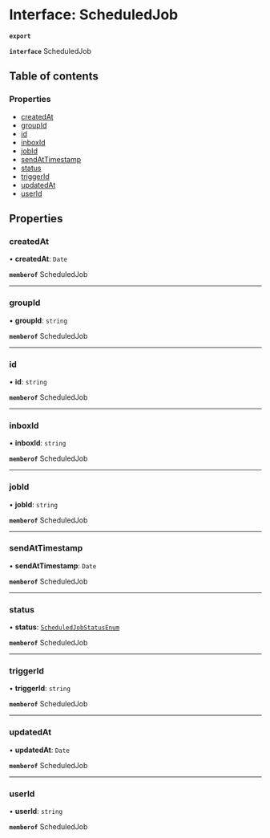 # Interface: ScheduledJob

**`export`**

**`interface`** ScheduledJob

## Table of contents

### Properties

- [createdAt](ScheduledJob.md#createdat)
- [groupId](ScheduledJob.md#groupid)
- [id](ScheduledJob.md#id)
- [inboxId](ScheduledJob.md#inboxid)
- [jobId](ScheduledJob.md#jobid)
- [sendAtTimestamp](ScheduledJob.md#sendattimestamp)
- [status](ScheduledJob.md#status)
- [triggerId](ScheduledJob.md#triggerid)
- [updatedAt](ScheduledJob.md#updatedat)
- [userId](ScheduledJob.md#userid)

## Properties

### <a id="createdat" name="createdat"></a> createdAt

• **createdAt**: `Date`

**`memberof`** ScheduledJob

___

### <a id="groupid" name="groupid"></a> groupId

• **groupId**: `string`

**`memberof`** ScheduledJob

___

### <a id="id" name="id"></a> id

• **id**: `string`

**`memberof`** ScheduledJob

___

### <a id="inboxid" name="inboxid"></a> inboxId

• **inboxId**: `string`

**`memberof`** ScheduledJob

___

### <a id="jobid" name="jobid"></a> jobId

• **jobId**: `string`

**`memberof`** ScheduledJob

___

### <a id="sendattimestamp" name="sendattimestamp"></a> sendAtTimestamp

• **sendAtTimestamp**: `Date`

**`memberof`** ScheduledJob

___

### <a id="status" name="status"></a> status

• **status**: [`ScheduledJobStatusEnum`](../enums/ScheduledJobStatusEnum.md)

**`memberof`** ScheduledJob

___

### <a id="triggerid" name="triggerid"></a> triggerId

• **triggerId**: `string`

**`memberof`** ScheduledJob

___

### <a id="updatedat" name="updatedat"></a> updatedAt

• **updatedAt**: `Date`

**`memberof`** ScheduledJob

___

### <a id="userid" name="userid"></a> userId

• **userId**: `string`

**`memberof`** ScheduledJob
